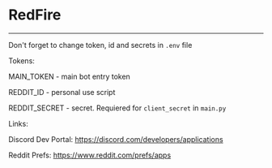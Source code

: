 # RedFire

-----------
Don't forget to change token, id and secrets in `.env` file

Tokens:

MAIN_TOKEN - main bot entry token

REDDIT_ID - personal use script

REDDIT_SECRET - secret. Requiered for `client_secret` in `main.py`

Links:

Discord Dev Portal: https://discord.com/developers/applications

Reddit Prefs: https://www.reddit.com/prefs/apps
